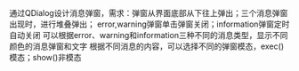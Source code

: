 通过QDialog设计消息弹窗，需求：弹窗从界面底部从下往上弹出；三个消息弹窗出现时，进行堆叠弹出；
error,warning弹窗单击弹窗关闭；information弹窗定时自动关闭
可以根据error、warning和information三种不同的消息类型，显示不同颜色的消息弹窗和文字
根据不同消息的内容，可以选择不同的弹窗模态，exec()模态；show()非模态

